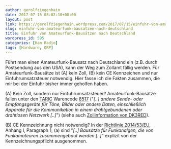 ```yaml
---
author: gerolfziegenhain
date: 2017-07-15 08:02:10+00:00
layout: post
link: https://gerolfziegenhain.wordpress.com/2017/07/15/einfuhr-von-amateurfunk-bausatzen-nach-deutschland/
slug: einfuhr-von-amateurfunk-bausatzen-nach-deutschland
title: Einfuhr von Amateurfunk-Bausätzen nach Deutschland
wordpress_id: 595
categories: [Ham Radio]
tags: [Hardware, QRP]
---
```


Führt man einen Amateurfunk-Bausatz nach Deutschland ein (z.B. durch Postsendung aus den USA), kann der Weg zum Zollamt fällig werden. Für Amateurfunk-Bausätze ist (A) kein Zoll, (B) kein CE Kennzeichen und nur Einfuhrumsatzsteuer notwendig. Hier fasse ich die Fakten zusammen, die mir bei der Einfuhr bisher immer geholfen haben.


(A) Kein Zoll, sondern nur Einfuhrumsatzsteuer? Amateurfunk-Bausätze fallen unter den [TARIC](https://www.zolltarifnummern.de/) Warencode [8517](http://ec.europa.eu/taxation_customs/dds2/taric/taric_consultation.jsp?Lang=de&Taric=8517&Expand=true&SimDate=20170710#8517000000) ("_[..] andere Sende- oder Empfangsgeräte für Töne, Bilder oder andere Daten, einschließlich Apparate für die Kommunikation in einem drahtgebundenen oder drahtlosen Netzwerk [..]_") (siehe auch [Zollinformation von DK3RED](http://www.qrp4fun.de/dl-qrp-ag/pdf/Zoll.PDF)).

(B) CE Kennzeichnung nicht notwendig? In der [Richtlinie 2014/53/EU](http://eur-lex.europa.eu/eli/dir/2014/53/oj), Anhang I, Paragraph 1, (a) sind "_[..] Bausätze für Funkanalgen, die von Funkamateuren zusammengebaut werden [..]_" explizit von der Kennzeichnungspflicht ausgenommen.

